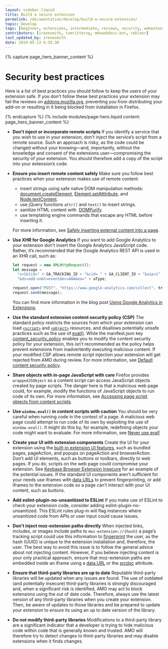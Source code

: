 ```yaml
---
layout: sidebar.liquid
title: Build a secure extension
permalink: /documentation/develop/build-a-secure-extension/
topic: Develop
tags: [beginner, extensions, intermediate, reviews, security, webextensions]
contributors: [irenesmith, tomrittervg, mdnwebdocs-bot, rebloor]
last_updated_by: irenesmith
date: 2019-05-13 6:35:30
---
```


<!-- Page Hero Banner -->

{% capture page_hero_banner_content %}

# Security best practices

Here is a list of best practices you should follow to keep the users of your extension safe. If you don't follow these best practices your extension may fail the reviews on [addons.mozilla.org](https://addons.mozilla.org), preventing you from distributing your add-on or resulting in it being blocked from installation in Firefox.

{% endcapture %}
{% include modules/page-hero.liquid
    content: page_hero_banner_content
%}

<!-- END: Page Hero Banner -->

<!-- Single Column Body Module -->

<section class="module">
<article class="module-content grid-x grid-padding-x">
<div class="cell small-12">

- **Don’t inject or incorporate remote scripts**
  If you identify a service that you wish to use in your extension, don’t inject the service’s script from a remote source. Such an approach is risky, as the code could be changed without your knowing—and, importantly, without the knowledge and consent of the extensions user—compromising the security of your extension. You should therefore add a copy of the script into your extension’s code.
- **Ensure you insert remote content safely**
  Make sure you follow best practices when your extension makes use of remote content:

  - insert strings using safe native DOM manipulation methods: [document.createElement](https://developer.mozilla.org/docs/Web/API/Document/createElement), [Element.setAtttribute](https://developer.mozilla.org/docs/Web/API/Element/setAttribute), and [Node.textContent](https://developer.mozilla.org/docs/Web/API/Node/textContent).
  - use jQuery functions `attr()` and `text()` to insert strings.
  - sanitize HTML content with  [DOMPurify](https://github.com/cure53/DOMPurify).
  - use templating engine commands that escape any HTML before inserting it.

  For more information, see [Safely inserting external content into a page](https://developer.mozilla.org/docs/Mozilla/Add-ons/WebExtensions/Safely_inserting_external_content_into_a_page).

- **Use XHR for Google Analytics**
  If you want to add Google Analytics to your extension don't insert the Google Analytics JavaScript code. Rather, it’s recommended that the Google Analytics REST API is used in an XHR call, such as:


  ```js
  let request = new XMLHttpRequest();
  let message =
    "v=1&tid=" + GA_TRACKING_ID + "&cid= " + GA_CLIENT_ID + "&aip=1" +
    "&ds=add-on&t=event&ec=AAA&ea=" + aType;

  request.open("POST", "https://www.google-analytics.com/collect", true);
  request.send(message);
  ```

  You can find more information in the blog post [Using Google Analytics in Extensions](https://blog.mozilla.org/addons/2016/05/31/using-google-analytics-in-extensions/).

- **Use the standard extension content security policy (CSP)**
  The standard policy restricts the sources from which your extension can load [`<script>`](https://developer.mozilla.org/docs/Web/HTML/Element/script) and [`<object>`](https://developer.mozilla.org/docs/Web/HTML/Element/object) resources, and disallows potentially unsafe practices such as the use of [eval()](https://developer.mozilla.org/docs/Web/JavaScript/Reference/Global_Objects/eval). While the manifest.json key [content_security_policy](https://developer.mozilla.org/docs/Mozilla/Add-ons/WebExtensions/manifest.json/content_security_policy) enables you to modify the content security policy for your extension, this isn’t recommended as the policy helps prevent extensions from inadvertently executing malicious content. If your modified CSP allows remote script injection your extension will get rejected from AMO during review.
  For more information, see [Default content security policy](https://developer.mozilla.org/docs/Mozilla/Add-ons/WebExtensions/Content_Security_Policy#Default_content_security_policy).
- **Share objects with in-page JavaScript with care**
  Firefox provides `wrappedJSObject` so a content script can access JavaScript objects created by page scripts. The danger here is that a malicious web page could, for example, modify the functions of JavaScript objects to run code of its own.
  For more information, see [Accessing page script objects from content scripts](https://developer.mozilla.org/Add-ons/WebExtensions/Sharing_objects_with_page_scripts).
- **Use `window.eval()` in content scripts with caution**
  You should be very careful when running code in the context of a page. A malicious web page could attempt to run code of its own by exploiting the use of `window.eval()`. It might do this by, for example, redefining objects your code might want to evaluate.
  For more information, see [Never use eval!](https://developer.mozilla.org/docs/Web/JavaScript/Reference/Global_Objects/eval#Never_use_eval!)
- **Create your UI with extension components**
  Create the UI for your extension using the [built-in extension UI features](https://developer.mozilla.org/docs/Mozilla/Add-ons/WebExtensions/user_interface), such as bundled pages, pageAction, and popups on pageAction and browserAction. Don’t add UI elements, such as buttons or toolbars, directly to web pages. If you do, scripts on the web page could compromise your extension. See [Keybase Browser Extension Insecure](https://www.grepular.com/Keybase_Browser_Extension_Insecure) for an example of the potential issues.
  If the standard UI components aren’t sufficient for your needs use iframes with [data URLs](https://developer.mozilla.org/docs/Web/HTTP/Basics_of_HTTP/Data_URIs) to prevent fingerprinting, or add iframes to the extension code so a page can’t interact with your UI content, such as buttons.
- **Add eslint-plugin-no-unsanitized to ESLint**
  If you make use of ESLint to check your extension code, consider adding eslint-plugin-no-unsanitized. This ESLint rules plug-in will flag instances where unsanitized code from APIs or user input could cause issues.
- **Don't inject moz-extension paths directly**
  When injected links, includes, or images include paths to `moz-extension://{hash}` a page’s tracking script could use this information to [fingerprint](https://en.wikipedia.org/wiki/Device_fingerprint) the user, as the hash (UUID) is unique to the extension installation and, therefore, the user.
  The best way to avoid this issue is to follow the general advice about not injecting content. However, if you believe injecting content is your only practical approach, ensure that moz-extension paths are embedded inside an iframe using a [data URL](https://developer.mozilla.org/docs/Web/HTTP/Basics_of_HTTP/Data_URIs) or the [srcdoc](https://developer.mozilla.org/docs/Web/HTML/Element/iframe#attr-srcdoc) attribute.
- **Ensure that third-party libraries are up to date**
  Reputable third-party libraries will be updated when any issues are found. The use of outdated (and potentially insecure) third-party libraries is strongly discouraged and, when a significant risk is identified, AMO may act to block extensions using the out of date code.
  Therefore, always use the latest version of any third-party libraries when you create your extension. Then, be aware of updates to those libraries and be prepared to update your extension to ensure its using an up to date version of the library.
- **Do not modify third-party libraries**
  Modifications to a third-party library are a significant indicator that a developer is trying to hide malicious code within code that is generally known and trusted. AMO will therefore try to detect changes to third-party libraries and may disable extensions when it finds changes.

</div>
</article>
</section>

<!-- END: Single Column Body Module -->


